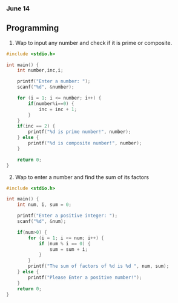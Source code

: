 ### June 14

## Programming

1. Wap to input any number and check if it is prime or composite.

```c
#include <stdio.h>

int main() {
    int number,inc,i;

    printf("Enter a number: ");
    scanf("%d", &number);

    for (i = 1; i <= number; i++) {
        if(number%i==0) {
            inc = inc + 1;
        }
    }
    if(inc == 2) {
        printf("%d is prime number!", number);
    } else {
        printf("%d is composite number!", number);
    }

    return 0;
} 
```

<!-- ```c
#include<stdio.h>
int main()
{
    int n, count;
    printf("Enter any number:");
    scanf("%d", &n);
    if(n>1){
        for (int i = 1; i <= n;i++) {
                if(n%i==0) { 
                    count = count + 1;
                }
            }
            if( count==2){
                printf("%d is the prime number", n);
            } else {
                printf("%d is the composite number", n);
            }
    } else{
        printf("%d is neither prime nor composite", n);
    }
        return 0;
}
``` -->

2. Wap to enter a number and find the sum of its factors

```c
#include <stdio.h>

int main() {
    int num, i, sum = 0;

    printf("Enter a positive integer: ");
    scanf("%d", &num);

    if(num>0) {
        for (i = 1; i <= num; i++) {
            if (num % i == 0) {
                sum = sum + i;
            }
        }
        printf("The sum of factors of %d is %d ", num, sum);
    } else {
        printf("Please Enter a positive number!");
    }
    return 0;
}
```
   


<!-- ```c

// me - Biraj solved

#include<stdio.h>

int main()
{
    int a, sum=0, i;

    printf("Enter any positive number");
    scanf("%d", &a);
    
    if(a>0){
        for (i = 1; i <=a; i++){
            if(a%i==0){
                sum = sum + i;
            }
            printf("The sum of the factors %d is %d ", a, sum);
            }
    } else {
        printf("Enter the positive number");
    }
    return 0;
}
```

```c
//biraj dai

#include<stdio.h>
int main()
{
    int a, sum = 0, i;
    printf("Enter any number\t");
    scanf("%d", &a);
    if(a>0){
        for ( i = 1; i <=a; i++)
        {
            if(a%i==0){
                printf("%d\t", i);
                // sum = sum + i;
            }
        }
      //  printf("The sum of the factors of %d is %d", a, sum);
    }else {
        printf("Please enter the positve number");
    }
    return 0;
}


``` -->
